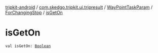 [tripkit-android](../../../index.md) / [com.skedgo.tripkit.ui.tripresult](../../index.md) / [WayPointTaskParam](../index.md) / [ForChangingStop](index.md) / [isGetOn](./is-get-on.md)

# isGetOn

`val isGetOn: `[`Boolean`](https://kotlinlang.org/api/latest/jvm/stdlib/kotlin/-boolean/index.html)